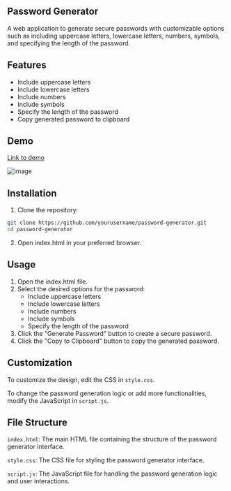 ## Password Generator
A web application to generate secure passwords with customizable options such as including uppercase letters, lowercase letters, numbers, symbols, and specifying the length of the password.

## Features
- Include uppercase letters
- Include lowercase letters
- Include numbers
- Include symbols
- Specify the length of the password
- Copy generated password to clipboard
## Demo
[Link to demo](https://codepen.io/Shravan-Dalavi/pen/WNqjxVL)


![image](https://github.com/user-attachments/assets/34875ed2-46ad-4d1c-bec9-ace6c68a371c)

## Installation
1. Clone the repository:
```bash
git clone https://github.com/yourusername/password-generator.git
cd password-generator
```
2. Open index.html in your preferred browser.

## Usage
1. Open the index.html file.
2. Select the desired options for the password:
   - Include uppercase letters
   - Include lowercase letters
   - Include numbers
   - Include symbols
   - Specify the length of the password
3. Click the "Generate Password" button to create a secure password.
4. Click the "Copy to Clipboard" button to copy the generated password.
   
## Customization
To customize the design, edit the CSS in `style.css`.

To change the password generation logic or add more functionalities, modify the JavaScript in `script.js`.

## File Structure
`index.html`: The main HTML file containing the structure of the password generator interface.

`style.css`: The CSS file for styling the password generator interface.

`script.js`: The JavaScript file for handling the password generation logic and user interactions.

